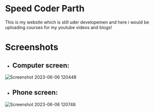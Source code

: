 # Speed Coder Parth
This is my website which is still  uder developemen and here i would be uploading courses for my youtube videos and blogs!

# Screenshots
+ ## Computer screen:

![Screenshot 2023-06-06 120448](https://github.com/parthasdey2304/my-website/assets/131694386/f867429f-c276-4b59-b48a-3e00a946256c)

+ ## Phone screen:

![Screenshot 2023-06-06 120748](https://github.com/parthasdey2304/my-website/assets/131694386/222b99a3-5333-4bd7-9800-e8c3896124fa)
